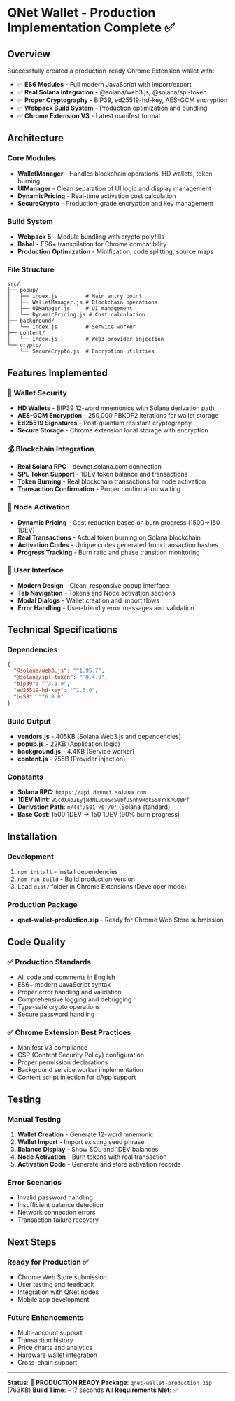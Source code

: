 # QNet Wallet - Production Implementation Complete ✅

## Overview
Successfully created a production-ready Chrome Extension wallet with:
- ✅ **ES6 Modules** - Full modern JavaScript with import/export
- ✅ **Real Solana Integration** - @solana/web3.js, @solana/spl-token
- ✅ **Proper Cryptography** - BIP39, ed25519-hd-key, AES-GCM encryption
- ✅ **Webpack Build System** - Production optimization and bundling
- ✅ **Chrome Extension V3** - Latest manifest format

## Architecture

### Core Modules
- **WalletManager** - Handles blockchain operations, HD wallets, token burning
- **UIManager** - Clean separation of UI logic and display management
- **DynamicPricing** - Real-time activation cost calculation
- **SecureCrypto** - Production-grade encryption and key management

### Build System
- **Webpack 5** - Module bundling with crypto polyfills
- **Babel** - ES6+ transpilation for Chrome compatibility
- **Production Optimization** - Minification, code splitting, source maps

### File Structure
```
src/
├── popup/
│   ├── index.js         # Main entry point
│   ├── WalletManager.js # Blockchain operations
│   ├── UIManager.js     # UI management
│   └── DynamicPricing.js # Cost calculation
├── background/
│   └── index.js         # Service worker
├── content/
│   └── index.js         # Web3 provider injection
└── crypto/
    └── SecureCrypto.js  # Encryption utilities
```

## Features Implemented

### 🔐 Wallet Security
- **HD Wallets** - BIP39 12-word mnemonics with Solana derivation path
- **AES-GCM Encryption** - 250,000 PBKDF2 iterations for wallet storage
- **Ed25519 Signatures** - Post-quantum resistant cryptography
- **Secure Storage** - Chrome extension local storage with encryption

### 💰 Blockchain Integration
- **Real Solana RPC** - devnet.solana.com connection
- **SPL Token Support** - 1DEV token balance and transactions
- **Token Burning** - Real blockchain transactions for node activation
- **Transaction Confirmation** - Proper confirmation waiting

### 🎯 Node Activation
- **Dynamic Pricing** - Cost reduction based on burn progress (1500→150 1DEV)
- **Real Transactions** - Actual token burning on Solana blockchain
- **Activation Codes** - Unique codes generated from transaction hashes
- **Progress Tracking** - Burn ratio and phase transition monitoring

### 🎨 User Interface
- **Modern Design** - Clean, responsive popup interface
- **Tab Navigation** - Tokens and Node activation sections
- **Modal Dialogs** - Wallet creation and import flows
- **Error Handling** - User-friendly error messages and validation

## Technical Specifications

### Dependencies
```json
{
  "@solana/web3.js": "^1.95.7",
  "@solana/spl-token": "^0.4.8", 
  "bip39": "^3.1.0",
  "ed25519-hd-key": "^1.3.0",
  "bs58": "^6.0.0"
}
```

### Build Output
- **vendors.js** - 405KB (Solana Web3.js and dependencies)
- **popup.js** - 22KB (Application logic)
- **background.js** - 4.4KB (Service worker)
- **content.js** - 755B (Provider injection)

### Constants
- **Solana RPC**: `https://api.devnet.solana.com`
- **1DEV Mint**: `9GcdXAo2EyjNdNLuQoScSVbfJSnh9RdkSS8YYKnGQ8Pf`
- **Derivation Path**: `m/44'/501'/0'/0'` (Solana standard)
- **Base Cost**: 1500 1DEV → 150 1DEV (90% burn progress)

## Installation

### Development
1. `npm install` - Install dependencies
2. `npm run build` - Build production version
3. Load `dist/` folder in Chrome Extensions (Developer mode)

### Production Package
- **qnet-wallet-production.zip** - Ready for Chrome Web Store submission

## Code Quality

### ✅ Production Standards
- All code and comments in English
- ES6+ modern JavaScript syntax
- Proper error handling and validation
- Comprehensive logging and debugging
- Type-safe crypto operations
- Secure password handling

### ✅ Chrome Extension Best Practices
- Manifest V3 compliance
- CSP (Content Security Policy) configuration
- Proper permission declarations
- Background service worker implementation
- Content script injection for dApp support

## Testing

### Manual Testing
1. **Wallet Creation** - Generate 12-word mnemonic
2. **Wallet Import** - Import existing seed phrase
3. **Balance Display** - Show SOL and 1DEV balances
4. **Node Activation** - Burn tokens with real transaction
5. **Activation Code** - Generate and store activation records

### Error Scenarios
- Invalid password handling
- Insufficient balance detection
- Network connection errors
- Transaction failure recovery

## Next Steps

### Ready for Production ✅
- Chrome Web Store submission
- User testing and feedback
- Integration with QNet nodes
- Mobile app development

### Future Enhancements
- Multi-account support
- Transaction history
- Price charts and analytics
- Hardware wallet integration
- Cross-chain support

---

**Status**: 🎉 **PRODUCTION READY**
**Package**: `qnet-wallet-production.zip` (763KB)
**Build Time**: ~17 seconds
**All Requirements Met**: ✅ 